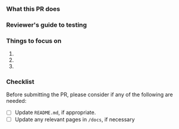 ### What this PR does

<!-- Please describe what changes this PR introduces and why they're needed. -->

### Reviewer's guide to testing

<!-- If this PR changes functionality, please list out steps to test your changes. This helps reviewers verify your changes are correct. -->

### Things to focus on

1. <!-- Focus on a particular file -->
2. <!-- Is the test case correct? -->
3. <!-- Etc. -->

### Checklist

Before submitting the PR, please consider if any of the following are needed:

- [ ] Update `README.md`, if appropriate.
- [ ] Update any relevant pages in `/docs`, if necessary
